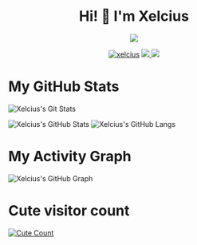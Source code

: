 <h1 align="center">Hi! 👋 I'm Xelcius</h1>
</p>
<p align="center">
<img src="https://readme-typing-svg.herokuapp.com?color=1C71FA&width=420&lines=A+Passionate+Developer+From+India%E2%9C%8C%EF%B8%8F;Working+In+Kaizuryu+Network%E2%9D%A4%EF%B8%8F">
</p>
<p align="center">
  <a href="https://t.me/xelcius"><img src="https://telegra.ph/file/62bda1ccc1a9cf5228f98.jpg" alt="xelcius"></a>
  
  
  
  <a href="https://telegram.me/xelcius">
    <img src="https://img.shields.io/badge/Telegram-grey?style=for-the-badge&logo=telegram"/>
  </a>  
 </a>
  <a href="https://github.com/RimuruDemonlord">
    <img src="https://img.shields.io/github/followers/h0daka?label=GitHub&logo=github&style=for-the-badge&color=blue"/>
  </a>

# My GitHub Stats

![Xelcius's Git Stats](https://github-readme-stats.vercel.app/api?username=RimuruDemonlord&include_all_commits=true&count_private=true&theme=highcontrast)

![Xelcius's GitHub Stats](https://github-readme-streak-stats.herokuapp.com?user=RimuruDemonlord&theme=tokyonight)
![Xelcius's GitHub Langs](https://github-readme-stats.vercel.app/api/top-langs/?username=RimuruDemonlord&theme=tokyonight&layout=compact&langs_count=6)

# My Activity Graph


![Xelcius's GitHub Graph](https://activity-graph.herokuapp.com/graph?username=RimuruDemonlord&custom_title=My%20Graph&bg_color=241731&line=f20f80&color=f52f91&point=fdf5ea&hide_border=true&area=false&area_color=fdf5ea)
# Cute visitor count
<a href="https://t.me/Xelcius"><img alt="Cute Count" src="https://count.getloli.com/get/@RimuruDemonlord?theme=rule34" /></a>

